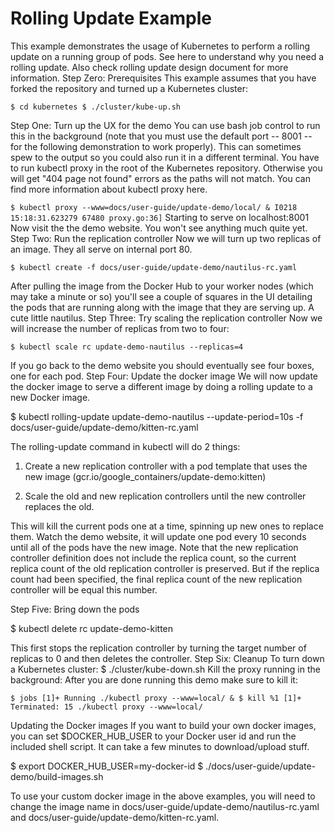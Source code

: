# Rolling Update Example

This example demonstrates the usage of Kubernetes to perform a rolling update on a running group of pods. See here to understand why you need a rolling update. Also check rolling update design document for more information. Step Zero: Prerequisites This example assumes that you have forked the repository and turned up a Kubernetes cluster: 

`$ cd kubernetes $ ./cluster/kube-up.sh` 

Step One: Turn up the UX for the demo You can use bash job control to run this in the background \(note that you must use the default port -- 8001 -- for the following demonstration to work properly\). This can sometimes spew to the output so you could also run it in a different terminal. You have to run kubectl proxy in the root of the Kubernetes repository. Otherwise you will get "404 page not found" errors as the paths will not match. You can find more information about kubectl proxy here. 

`$ kubectl proxy --www=docs/user-guide/update-demo/local/ & I0218 15:18:31.623279 67480 proxy.go:36]` Starting to serve on localhost:8001 Now visit the the demo website. You won't see anything much quite yet. Step Two: Run the replication controller Now we will turn up two replicas of an image. They all serve on internal port 80. 

`$ kubectl create -f docs/user-guide/update-demo/nautilus-rc.yaml` 

After pulling the image from the Docker Hub to your worker nodes \(which may take a minute or so\) you'll see a couple of squares in the UI detailing the pods that are running along with the image that they are serving up. A cute little nautilus. Step Three: Try scaling the replication controller Now we will increase the number of replicas from two to four: 

`$ kubectl scale rc update-demo-nautilus --replicas=4` 

If you go back to the demo website you should eventually see four boxes, one for each pod. Step Four: Update the docker image We will now update the docker image to serve a different image by doing a rolling update to a new Docker image. 

$ kubectl rolling-update update-demo-nautilus --update-period=10s -f docs/user-guide/update-demo/kitten-rc.yaml 

The rolling-update command in kubectl will do 2 things: 

1. Create a new replication controller with a pod template that uses the new image \(gcr.io/google\_containers/update-demo:kitten\) 

2. Scale the old and new replication controllers until the new controller replaces the old. 

This will kill the current pods one at a time, spinning up new ones to replace them. Watch the demo website, it will update one pod every 10 seconds until all of the pods have the new image. Note that the new replication controller definition does not include the replica count, so the current replica count of the old replication controller is preserved. But if the replica count had been specified, the final replica count of the new replication controller will be equal this number. 

Step Five: Bring down the pods

 $ kubectl delete rc update-demo-kitten 

This first stops the replication controller by turning the target number of replicas to 0 and then deletes the controller. Step Six: Cleanup To turn down a Kubernetes cluster: $ ./cluster/kube-down.sh Kill the proxy running in the background: After you are done running this demo make sure to kill it:

`$ jobs [1]+ Running ./kubectl proxy --www=local/ & $ kill %1 [1]+ Terminated: 15 ./kubectl proxy --www=local/`

Updating the Docker images If you want to build your own docker images, you can set $DOCKER\_HUB\_USER to your Docker user id and run the included shell script. It can take a few minutes to download/upload stuff. 

$ export DOCKER\_HUB\_USER=my-docker-id $ ./docs/user-guide/update-demo/build-images.sh 

To use your custom docker image in the above examples, you will need to change the image name in docs/user-guide/update-demo/nautilus-rc.yaml and docs/user-guide/update-demo/kitten-rc.yaml.

